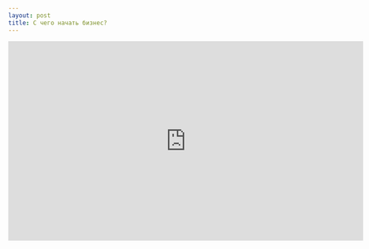 ```yaml
---
layout: post
title: С чего начать бизнес?
---
```


<iframe width="720" height="405" src="https://www.youtube.com/embed/DinYLwVaKGM?showinfo=0" frameborder="0" allowfullscreen></iframe>